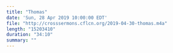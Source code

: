 ```yaml
---
title: "Thomas"
date: 'Sun, 28 Apr 2019 10:00:00 EDT'
file: "http://crosssermons.cflcn.org/2019-04-30-thomas.m4a"
length: "15203410"
duration: "34:10"
summary: ""
---
```

